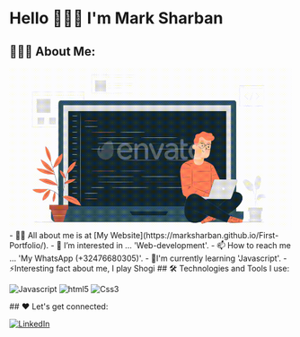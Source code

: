 # Hello 👋👋👋 I'm Mark Sharban
## 👨🏻‍💻 About Me:
<img  src="./watermarked_preview.gif" height="290px" align="right" />
- 🙋‍♂️ All about me is at [My Website](https://marksharban.github.io/First-Portfolio/).
- 👀 I’m interested in ... 'Web-development'.
- 📫 How to reach me ... 'My WhatsApp (+32476680305)'.
- 🌱I'm currently learning 'Javascript'.
- ⚡Interesting fact about me, I play Shogi
## 🛠️ Technologies and Tools I use:
<p>
<img alt="Javascript" src="https://img.shields.io/badge/JavaScript-323330?style=for-the-badge&logo=javascript&logoColor=F7DF1E"  height="25px"/>
<img alt="html5" src="https://img.shields.io/badge/HTML5-E34F26?style=for-the-badge&logo=html5&logoColor=white" height="25px"/>
<img alt="Css3" src="https://img.shields.io/badge/CSS3-1572B6?style=for-the-badge&logo=css3&logoColor=white" height="25px"/>
</p>
## ❤️ Let's get connected:
<p>
  <a href="https://www.linkedin.com/in/mark-sharban-b9886a24b/" target="_blank"><img alt="LinkedIn" src="https://img.shields.io/badge/linkedin-%230077B5.svg?&style=for-the-badge&logo=linkedin&logoColor=white"  height="30px"/> 
</p>



